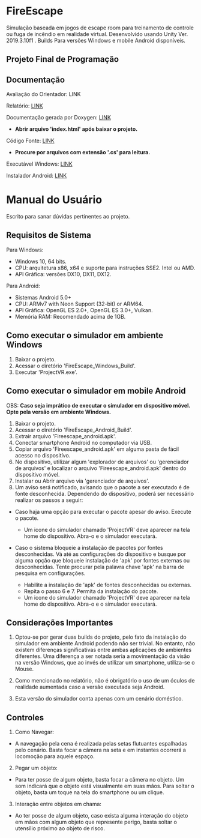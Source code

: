 # FireEscape 
Simulação baseada em jogos de escape room para treinamento de controle ou fuga de incêndio em realidade virtual.
Desenvolvido usando Unity Ver. 2019.3.10f1 .
Builds Para versões Windows e mobile Android disponíveis.
## Projeto Final de Programação

## Documentação

Avaliação do Orientador: LINK

Relatório: [LINK](https://github.com/BrunoYusuke/FireEscape/blob/main/Projeto%20Final%20de%20Programa%C3%A7%C3%A3o%20-%20Documenta%C3%A7%C3%A3o.pdf)

Documentação gerada por Doxygen: [LINK](https://github.com/BrunoYusuke/FireEscape/tree/main/Docs/html)
- **Abrir arquivo 'index.html' após baixar o projeto.**

Código Fonte: [LINK](https://github.com/BrunoYusuke/FireEscape/tree/main/Assets/Scripts)
- **Procure por arquivos com extensão '.cs' para leitura.**

Executável Windows: [LINK](https://github.com/BrunoYusuke/FireEscape/tree/main/FireEscape_Windows_Build)

Instalador Android: [LINK](https://github.com/BrunoYusuke/FireEscape/tree/main/FireEscape_Android_Build)

# Manual do Usuário

Escrito para sanar dúvidas pertinentes ao projeto.

## Requisitos de Sistema

Para Windows:
- Windows 10, 64 bits.
- CPU: arquitetura x86, x64 e suporte para instruções SSE2. Intel ou AMD.
- API Gráfica: versões DX10, DX11, DX12.

Para Android:
- Sistemas Android 5.0+
- CPU: ARMv7 with Neon Support (32-bit) or ARM64.
- API Gráfica: OpenGL ES 2.0+, OpenGL ES 3.0+, Vulkan.
- Memória RAM: Recomendado acima de 1GB.

## Como executar o simulador em ambiente **Windows**

1. Baixar o projeto.
2. Acessar o diretório 'FireEscape_Windows_Build'.
3. Executar 'ProjectVR.exe'.

## Como executar o simulador em mobile **Android**
OBS: **Caso seja imprático de executar o simulador em dispositivo móvel. Opte pela versão em ambiente Windows.**

1. Baixar o projeto.
2. Acessar o diretório 'FireEscape_Android_Build'.
3. Extrair arquivo 'Fireescape_android.apk'.
4. Conectar smartphone Android no computador via USB.
5. Copiar arquivo 'Fireescape_android.apk' em alguma pasta de fácil acesso no dispositívo.
6. No dispositivo, utilizar algum 'explorador de arquivos' ou 'gerenciador de arquivos' e localizar o arquivo 'Fireescape_android.apk' dentro do dispositivo móvel.
7. Instalar ou Abrir arquivo via 'gerenciador de arquivos'.
8. Um aviso será notificado, avisando que o pacote a ser executado é de fonte desconhecida. Dependendo do dispositivo, poderá ser necessário realizar os passos a seguir:
  - Caso haja uma opção para executar o pacote apesar do aviso. Execute o pacote.
    - Um icone do simulador chamado 'ProjectVR' deve aparecer na tela home do dispositivo. Abra-o e o simulador executará.

  - Caso o sistema bloqueie a instalação de pacotes por fontes desconhecidas. Vá até as configurações do dispositivo e busque por alguma opção que bloqueie instalação de 'apk' por fontes externas ou desconhecidas. Tente procurar pela palavra chave 'apk' na barra de pesquisa em configurações.
    - Habilite a instalação de 'apk' de fontes desconhecidas ou externas.
    - Repita o passo 6 e 7. Permita da instalação do pacote.
    - Um icone do simulador chamado 'ProjectVR' deve aparecer na tela home do dispositivo. Abra-o e o simulador executará.

## Considerações Importantes

1. Optou-se por gerar duas builds do projeto, pelo fato da instalação do simulador em ambiente Android podendo não ser trivial. No entanto, não existem diferenças significativas entre ambas aplicações de ambientes diferentes. Uma diferença a ser notada seria a movimentação da visão na versão Windows, que ao invés de utilizar um smartphone, utiliza-se o Mouse.

2. Como mencionado no relatório, não é obrigatório o uso de um óculos de realidade aumentada caso a versão executada seja Android.

3. Esta versão do simulador conta apenas com um cenário doméstico.

## Controles 

1. Como Navegar:
  - A navegação pela cena é realizada pelas setas flutuantes espalhadas pelo cenário. Basta focar a câmera na seta e em instantes ocorrerá a locomoção para aquele espaço.

2. Pegar um objeto:
  - Para ter posse de algum objeto, basta focar a câmera no objeto. Um som indicará que o objeto está visualmente em suas mãos. Para soltar o objeto, basta um toque na tela do smartphone ou um clique.
  
3. Interação entre objetos em chama:
  - Ao ter posse de algum objeto, caso exista alguma interação do objeto em mãos com algum objeto que represente perigo, basta soltar o utensílio próximo ao objeto de risco.
